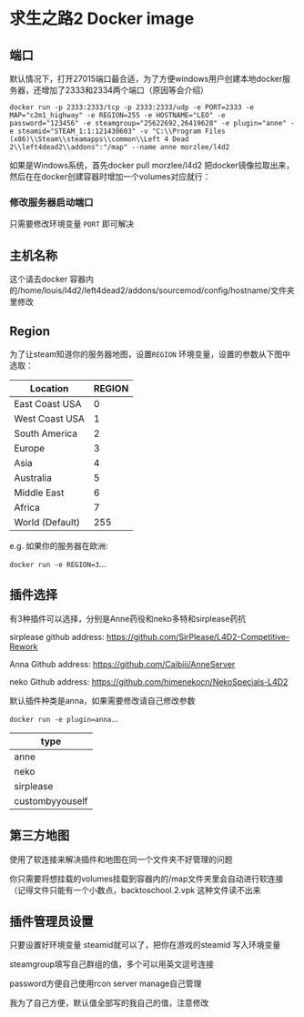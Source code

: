 # 求生之路2 Docker image

## 端口

默认情况下，打开27015端口最合适，为了方便windows用户创建本地docker服务器，还增加了2333和2334两个端口（原因等会介绍）

```
docker run -p 2333:2333/tcp -p 2333:2333/udp -e PORT=2333 -e MAP="c2m1_highway" -e REGION=255 -e HOSTNAME="LEO" -e password="123456" -e steamgroup="25622692,26419628" -e plugin="anne" -e steamid="STEAM_1:1:121430603" -v "C:\\Program Files (x86)\\Steam\\steamapps\\common\\Left 4 Dead 2\\left4dead2\\addons":"/map" --name anne morzlee/l4d2
```

如果是Windows系统，首先docker pull morzlee/l4d2 把docker镜像拉取出来，然后在在docker创建容器时增加一个volumes对应就行：



### 修改服务器启动端口

只需要修改环境变量 `PORT` 即可解决

## 主机名称

这个请去docker 容器内的/home/louis/l4d2/left4dead2/addons/sourcemod/config/hostname/文件夹里修改

## Region

为了让steam知道你的服务器地图，设置`REGION` 环境变量，设置的参数从下图中选取：

| Location        | REGION |
| --------------- | ------ |
| East Coast USA  | 0      |
| West Coast USA  | 1      |
| South America   | 2      |
| Europe          | 3      |
| Asia            | 4      |
| Australia       | 5      |
| Middle East     | 6      |
| Africa          | 7      |
| World (Default) | 255    |

e.g. 如果你的服务器在欧洲:

`docker run -e REGION=3`...

## 插件选择

有3种插件可以选择，分别是Anne药役和neko多特和sirplease药抗

sirplease github address: https://github.com/SirPlease/L4D2-Competitive-Rework

Anna Github address: https://github.com/Caibiii/AnneServer 

neko Github address: https://github.com/himenekocn/NekoSpecials-L4D2

默认插件种类是anna，如果需要修改请自己修改参数

`docker run -e plugin=anna`...

| type            |
| --------------- |
| anne            |
| neko            |
| sirplease       |
| custombyyouself |

## 第三方地图

使用了软连接来解决插件和地图在同一个文件夹不好管理的问题

你只需要将想挂载的volumes挂载到容器内的/map文件夹里会自动进行软连接（记得文件只能有一个小数点，backtoschool.2.vpk 这种文件读不出来

## 插件管理员设置

只要设置好环境变量 steamid就可以了，把你在游戏的steamid 写入环境变量

steamgroup填写自己群组的值，多个可以用英文逗号连接

password方便自己使用rcon server manage自己管理

我为了自己方便，默认值全部写的我自己的值，注意修改
